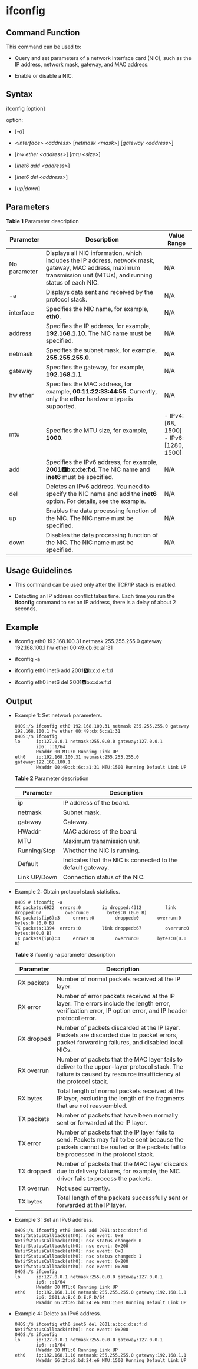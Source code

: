 # ifconfig


## Command Function

This command can be used to:

- Query and set parameters of a network interface card (NIC), such as the IP address, network mask, gateway, and MAC address.

- Enable or disable a NIC.


## Syntax

ifconfig [option]

option:

- [_-a_]

- &lt;*interface*&gt; &lt;*address*&gt; [_netmask &lt;mask&gt;_] [_gateway &lt;address&gt;_]

- [_hw ether &lt;address&gt;_] [_mtu &lt;size&gt;_]

- [_inet6 add &lt;address&gt;_]

- [_inet6 del &lt;address&gt;_]

- [_up|down_]


## Parameters

**Table 1** Parameter description

| Parameter| Description| Value Range|
| -------- | -------- | -------- |
|  No parameter| Displays all NIC information, which includes the IP address, network mask, gateway, MAC address, maximum transmission unit (MTUs), and running status of each NIC.| N/A |
| -a | Displays data sent and received by the protocol stack.| N/A |
| interface | Specifies the NIC name, for example, **eth0**.| N/A |
| address | Specifies the IP address, for example, **192.168.1.10**. The NIC name must be specified.| N/A |
| netmask | Specifies the subnet mask, for example, **255.255.255.0**.| N/A |
| gateway | Specifies the gateway, for example, **192.168.1.1**.| N/A |
| hw&nbsp;ether | Specifies the MAC address, for example, **00:11:22:33:44:55**. Currently, only the **ether** hardware type is supported.| N/A |
| mtu | Specifies the MTU size, for example, **1000**.| - IPv4: [68, 1500]<br>- IPv6:[1280, 1500] |
| add | Specifies the IPv6 address, for example, **2001:a:b:c:d:e:f:d**. The NIC name and **inet6** must be specified.| N/A |
| del | Deletes an IPv6 address. You need to specify the NIC name and add the **inet6** option. For details, see the example.| N/A |
| up | Enables the data processing function of the NIC. The NIC name must be specified.| N/A |
| down | Disables the data processing function of the NIC. The NIC name must be specified.| N/A |


## Usage Guidelines

- This command can be used only after the TCP/IP stack is enabled.

- Detecting an IP address conflict takes time. Each time you run the **ifconfig** command to set an IP address, there is a delay of about 2 seconds.


## Example

- ifconfig eth0 192.168.100.31 netmask 255.255.255.0 gateway 192.168.100.1 hw ether 00:49:cb:6c:a1:31

- ifconfig -a

- ifconfig eth0 inet6 add 2001:a:b:c:d:e:f:d

- ifconfig eth0 inet6 del 2001:a:b:c:d:e:f:d


## Output

- Example 1: Set network parameters.

  ```
  OHOS:/$ ifconfig eth0 192.168.100.31 netmask 255.255.255.0 gateway 192.168.100.1 hw ether 00:49:cb:6c:a1:31
  OHOS:/$ ifconfig
  lo      ip:127.0.0.1 netmask:255.0.0.0 gateway:127.0.0.1
          ip6: ::1/64
          HWaddr 00 MTU:0 Running Link UP
  eth0    ip:192.168.100.31 netmask:255.255.255.0 gateway:192.168.100.1
          HWaddr 00:49:cb:6c:a1:31 MTU:1500 Running Default Link UP
  ```

  

  **Table 2** Parameter description
  
  | Parameter| Description|
  | -------- | -------- |
  | ip | IP address of the board.|
  | netmask | Subnet mask.|
  | gateway | Gateway.|
  | HWaddr | MAC address of the board.|
  | MTU | Maximum transmission unit.|
  | Running/Stop | Whether the NIC is running.|
  | Default | Indicates that the NIC is connected to the default gateway.|
  | Link&nbsp;UP/Down | Connection status of the NIC.|

- Example 2: Obtain protocol stack statistics.

  ```
  OHOS # ifconfig -a
  RX packets:6922  errors:0        ip dropped:4312         link dropped:67         overrun:0       bytes:0 (0.0 B)
  RX packets(ip6):3     errors:0        dropped:0       overrun:0       bytes:0 (0.0 B)
  TX packets:1394  errors:0        link dropped:67         overrun:0       bytes:0(0.0 B)
  TX packets(ip6):3     errors:0        overrun:0       bytes:0(0.0 B)
  ```

  
  
  **Table 3** ifconfig -a parameter description
  
  | Parameter| Description|
  | -------- | -------- |
  | RX&nbsp;packets | Number of normal packets received at the IP layer.|
  | RX&nbsp;error | Number of error packets received at the IP layer. The errors include the length error, verification error, IP option error, and IP header protocol error.|
  | RX&nbsp;dropped | Number of packets discarded at the IP layer. Packets are discarded due to packet errors, packet forwarding failures, and disabled local NICs.|
  | RX&nbsp;overrun | Number of packets that the MAC layer fails to deliver to the upper-layer protocol stack. The failure is caused by resource insufficiency at the protocol stack.|
  | RX&nbsp;bytes | Total length of normal packets received at the IP layer, excluding the length of the fragments that are not reassembled.|
  | TX&nbsp;packets | Number of packets that have been normally sent or forwarded at the IP layer.|
  | TX&nbsp;error | Number of packets that the IP layer fails to send. Packets may fail to be sent because the packets cannot be routed or the packets fail to be processed in the protocol stack.|
  | TX&nbsp;dropped | Number of packets that the MAC layer discards due to delivery failures, for example, the NIC driver fails to process the packets.|
  | TX&nbsp;overrun | Not used currently.|
  | TX&nbsp;bytes | Total length of the packets successfully sent or forwarded at the IP layer.|

- Example 3: Set an IPv6 address.

  ```
  OHOS:/$ ifconfig eth0 inet6 add 2001:a:b:c:d:e:f:d
  NetifStatusCallback(eth0): nsc event: 0x8
  NetifStatusCallback(eth0): nsc status changed: 0
  NetifStatusCallback(eth0): nsc event: 0x200
  NetifStatusCallback(eth0): nsc event: 0x8
  NetifStatusCallback(eth0): nsc status changed: 1
  NetifStatusCallback(eth0): nsc event: 0x200
  NetifStatusCallback(eth0): nsc event: 0x200
  OHOS:/$ ifconfig
  lo      ip:127.0.0.1 netmask:255.0.0.0 gateway:127.0.0.1
          ip6: ::1/64
          HWaddr 00 MTU:0 Running Link UP
  eth0    ip:192.168.1.10 netmask:255.255.255.0 gateway:192.168.1.1
          ip6: 2001:A:B:C:D:E:F:D/64
          HWaddr 66:2f:e5:bd:24:e6 MTU:1500 Running Default Link UP
  ```

- Example 4: Delete an IPv6 address.

  ```
  OHOS:/$ ifconfig eth0 inet6 del 2001:a:b:c:d:e:f:d
  NetifStatusCallback(eth0): nsc event: 0x200
  OHOS:/$ ifconfig
  lo      ip:127.0.0.1 netmask:255.0.0.0 gateway:127.0.0.1
          ip6: ::1/64
          HWaddr 00 MTU:0 Running Link UP
  eth0    ip:192.168.1.10 netmask:255.255.255.0 gateway:192.168.1.1
          HWaddr 66:2f:e5:bd:24:e6 MTU:1500 Running Default Link UP
  ```
